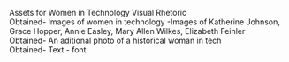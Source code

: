 Assets for Women in Technology Visual Rhetoric  
Obtained- Images of women in technology -Images of Katherine Johnson, Grace Hopper, Annie Easley, Mary Allen Wilkes, Elizabeth Feinler  
Obtained- An aditional photo of a historical woman in tech  
Obtained- Text - font
